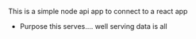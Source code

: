 This is a simple node api app to connect to a react app
* Purpose this serves.... well serving data is all